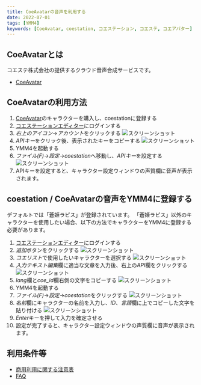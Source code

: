 ```yaml
---
title: CoeAvatarの音声を利用する
date: 2022-07-01
tags: [YMM4]
keywords: [CoeAvatar, coestation, コエステーション, コエステ, コエアバター]
---
```

## CoeAvatarとは
コエステ株式会社の提供するクラウド音声合成サービスです。  

- [CoeAvatar](https://coeavatar.com/)

<Flex>
    <DLsiteCard store="soft" item="VJ015358"/>
    <DLsiteCard store="soft" item="VJ015438"/>
    <DLsiteCard store="soft" item="VJ015586"/>
</Flex>

## CoeAvatarの利用方法
1. [CoeAvatar](https://coeavatar.com/)のキャラクターを購入し、coestationに登録する
1. [コエステーションエディター](https://editor.coestation.jp/login)にログインする
1. *右上のアイコン*→*アカウント*をクリックする
![スクリーンショット](CoeAvatar_3342.png)
1. *APIキー*をクリック後、表示されたキーをコピーする
![スクリーンショット](CoeAvatar_3522.png)
1. YMM4を起動する
1. *ファイル(F)*→*設定*→*coestation*へ移動し、*APIキー*を設定する
![スクリーンショット](CoeAvatar_3806.png)
1. APIキーを設定すると、キャラクター設定ウィンドウの声質欄に音声が表示されます。

## coestation / CoeAvatarの音声をYMM4に登録する
デフォルトでは「蒼姫ラピス」が登録されています。
「蒼姫ラピス」以外のキャラクターを使用したい場合、以下の方法でキャラクターをYMM4に登録する必要があります。

1. [コエステーションエディター](https://editor.coestation.jp/login)にログインする
1. *追加*ボタンをクリックする
![スクリーンショット](CoeAvatar_4208.png)
1. *コエリスト*で使用したいキャラクターを選択する
![スクリーンショット](CoeAvatar_4312.png)
1. *入力テキスト編集*欄に適当な文章を入力後、右上の*API*欄をクリックする
![スクリーンショット](CoeAvatar_4420.png)
1. *lang*欄と*coe_id*欄右側の文字をコピーする
![スクリーンショット](CoeAvatar_4548.png)
1. YMM4を起動する
1. *ファイル(F)*→*設定*→*coestation*をクリックする
![スクリーンショット](CoeAvatar_4703.png)
1. *名前*欄にキャラクターの名前を入力し、*ID*、*言語*欄に上でコピーした文字を貼り付ける
![スクリーンショット](CoeAvatar_4747.png)
1. *Enter*キーを押して入力を確定させる
1. 設定が完了すると、キャラクター設定ウィンドウの声質欄に音声が表示されます。

## 利用条件等
- [商用利用に関する注意表](https://coeavatar.com/assets/pdf/commercial_use.pdf)
- [FAQ](https://coeavatar.com/faq/)